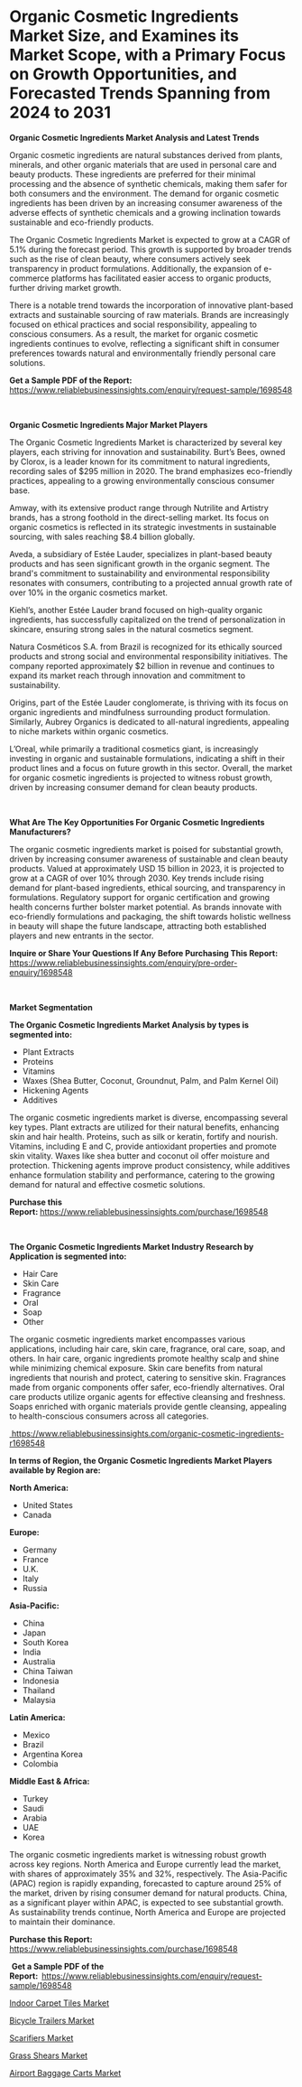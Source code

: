 <p><h1>Organic Cosmetic Ingredients Market Size, and Examines its Market Scope, with a Primary Focus on Growth Opportunities, and Forecasted Trends Spanning from 2024 to 2031</h1></p><p><strong>Organic Cosmetic Ingredients Market Analysis and Latest Trends</strong></p>
<p><p>Organic cosmetic ingredients are natural substances derived from plants, minerals, and other organic materials that are used in personal care and beauty products. These ingredients are preferred for their minimal processing and the absence of synthetic chemicals, making them safer for both consumers and the environment. The demand for organic cosmetic ingredients has been driven by an increasing consumer awareness of the adverse effects of synthetic chemicals and a growing inclination towards sustainable and eco-friendly products.</p><p>The Organic Cosmetic Ingredients Market is expected to grow at a CAGR of 5.1% during the forecast period. This growth is supported by broader trends such as the rise of clean beauty, where consumers actively seek transparency in product formulations. Additionally, the expansion of e-commerce platforms has facilitated easier access to organic products, further driving market growth. </p><p>There is a notable trend towards the incorporation of innovative plant-based extracts and sustainable sourcing of raw materials. Brands are increasingly focused on ethical practices and social responsibility, appealing to conscious consumers. As a result, the market for organic cosmetic ingredients continues to evolve, reflecting a significant shift in consumer preferences towards natural and environmentally friendly personal care solutions.</p></p>
<p><strong>Get a Sample PDF of the Report:&nbsp;</strong> <a href="https://www.reliablebusinessinsights.com/enquiry/request-sample/1698548?utm_campaign=1094&utm_medium=2&utm_source=Github&utm_content=ia&utm_term=20102024&utm_id=organic-cosmetic-ingredients">https://www.reliablebusinessinsights.com/enquiry/request-sample/1698548</a></p>
<p>&nbsp;</p>
<p><strong>Organic Cosmetic Ingredients Major Market Players</strong></p>
<p><p>The Organic Cosmetic Ingredients Market is characterized by several key players, each striving for innovation and sustainability. Burt’s Bees, owned by Clorox, is a leader known for its commitment to natural ingredients, recording sales of $295 million in 2020. The brand emphasizes eco-friendly practices, appealing to a growing environmentally conscious consumer base.</p><p>Amway, with its extensive product range through Nutrilite and Artistry brands, has a strong foothold in the direct-selling market. Its focus on organic cosmetics is reflected in its strategic investments in sustainable sourcing, with sales reaching $8.4 billion globally.</p><p>Aveda, a subsidiary of Estée Lauder, specializes in plant-based beauty products and has seen significant growth in the organic segment. The brand's commitment to sustainability and environmental responsibility resonates with consumers, contributing to a projected annual growth rate of over 10% in the organic cosmetics market.</p><p>Kiehl’s, another Estée Lauder brand focused on high-quality organic ingredients, has successfully capitalized on the trend of personalization in skincare, ensuring strong sales in the natural cosmetics segment.</p><p>Natura Cosméticos S.A. from Brazil is recognized for its ethically sourced products and strong social and environmental responsibility initiatives. The company reported approximately $2 billion in revenue and continues to expand its market reach through innovation and commitment to sustainability.</p><p>Origins, part of the Estée Lauder conglomerate, is thriving with its focus on organic ingredients and mindfulness surrounding product formulation. Similarly, Aubrey Organics is dedicated to all-natural ingredients, appealing to niche markets within organic cosmetics.</p><p>L’Oreal, while primarily a traditional cosmetics giant, is increasingly investing in organic and sustainable formulations, indicating a shift in their product lines and a focus on future growth in this sector. Overall, the market for organic cosmetic ingredients is projected to witness robust growth, driven by increasing consumer demand for clean beauty products.</p></p>
<p>&nbsp;</p>
<p><strong>What Are The Key Opportunities For Organic Cosmetic Ingredients Manufacturers?</strong></p>
<p><p>The organic cosmetic ingredients market is poised for substantial growth, driven by increasing consumer awareness of sustainable and clean beauty products. Valued at approximately USD 15 billion in 2023, it is projected to grow at a CAGR of over 10% through 2030. Key trends include rising demand for plant-based ingredients, ethical sourcing, and transparency in formulations. Regulatory support for organic certification and growing health concerns further bolster market potential. As brands innovate with eco-friendly formulations and packaging, the shift towards holistic wellness in beauty will shape the future landscape, attracting both established players and new entrants in the sector.</p></p>
<p><strong>Inquire or Share Your Questions If Any Before Purchasing This Report:</strong> <a href="https://www.reliablebusinessinsights.com/enquiry/pre-order-enquiry/1698548?utm_campaign=1094&utm_medium=2&utm_source=Github&utm_content=ia&utm_term=20102024&utm_id=organic-cosmetic-ingredients">https://www.reliablebusinessinsights.com/enquiry/pre-order-enquiry/1698548</a></p>
<p>&nbsp;</p>
<p><strong>Market Segmentation</strong></p>
<p><strong>The Organic Cosmetic Ingredients Market Analysis by types is segmented into:</strong></p>
<p><ul><li>Plant Extracts</li><li>Proteins</li><li>Vitamins</li><li>Waxes (Shea Butter, Coconut, Groundnut, Palm, and Palm Kernel Oil)</li><li>Hickening Agents</li><li>Additives</li></ul></p>
<p><p>The organic cosmetic ingredients market is diverse, encompassing several key types. Plant extracts are utilized for their natural benefits, enhancing skin and hair health. Proteins, such as silk or keratin, fortify and nourish. Vitamins, including E and C, provide antioxidant properties and promote skin vitality. Waxes like shea butter and coconut oil offer moisture and protection. Thickening agents improve product consistency, while additives enhance formulation stability and performance, catering to the growing demand for natural and effective cosmetic solutions.</p></p>
<p><strong>Purchase this Report:&nbsp;</strong><a href="https://www.reliablebusinessinsights.com/purchase/1698548?utm_campaign=1094&utm_medium=2&utm_source=Github&utm_content=ia&utm_term=20102024&utm_id=organic-cosmetic-ingredients">https://www.reliablebusinessinsights.com/purchase/1698548</a></p>
<p>&nbsp;</p>
<p><strong>The Organic Cosmetic Ingredients Market Industry Research by Application is segmented into:</strong></p>
<p><ul><li>Hair Care</li><li>Skin Care</li><li>Fragrance</li><li>Oral</li><li>Soap</li><li>Other</li></ul></p>
<p><p>The organic cosmetic ingredients market encompasses various applications, including hair care, skin care, fragrance, oral care, soap, and others. In hair care, organic ingredients promote healthy scalp and shine while minimizing chemical exposure. Skin care benefits from natural ingredients that nourish and protect, catering to sensitive skin. Fragrances made from organic components offer safer, eco-friendly alternatives. Oral care products utilize organic agents for effective cleansing and freshness. Soaps enriched with organic materials provide gentle cleansing, appealing to health-conscious consumers across all categories.</p></p>
<p><a href="https://www.reliablebusinessinsights.com/organic-cosmetic-ingredients-r1698548?utm_campaign=1094&utm_medium=2&utm_source=Github&utm_content=ia&utm_term=20102024&utm_id=organic-cosmetic-ingredients">&nbsp;https://www.reliablebusinessinsights.com/organic-cosmetic-ingredients-r1698548</a></p>
<p><strong>In terms of Region, the Organic Cosmetic Ingredients Market Players available by Region are:</strong></p>
<p>
    <p> <strong> North America: </strong>
        <ul>
            <li>United States</li>
            <li>Canada</li>
        </ul>
        </p> 
    <p> <strong> Europe: </strong>
        <ul>
            <li>Germany</li>
            <li>France</li>
            <li>U.K.</li>
            <li>Italy</li>
            <li>Russia</li>
        </ul>
        </p> 
    <p> <strong> Asia-Pacific: </strong>
        <ul>
            <li>China</li>
            <li>Japan</li>
            <li>South Korea</li>
            <li>India</li>
            <li>Australia</li>
            <li>China Taiwan</li>
            <li>Indonesia</li>
            <li>Thailand</li>
            <li>Malaysia</li>
        </ul>
        </p> 
    <p> <strong> Latin America: </strong>
        <ul>
            <li>Mexico</li>
            <li>Brazil</li>
            <li>Argentina Korea</li>
            <li>Colombia</li>
        </ul>
        </p> 
    <p> <strong> Middle East & Africa: </strong>
        <ul>
            <li>Turkey</li>
            <li>Saudi</li>
            <li>Arabia</li>
            <li>UAE</li>
            <li>Korea</li>
        </ul>
    </p>
    </p>
<p><p>The organic cosmetic ingredients market is witnessing robust growth across key regions. North America and Europe currently lead the market, with shares of approximately 35% and 32%, respectively. The Asia-Pacific (APAC) region is rapidly expanding, forecasted to capture around 25% of the market, driven by rising consumer demand for natural products. China, as a significant player within APAC, is expected to see substantial growth. As sustainability trends continue, North America and Europe are projected to maintain their dominance.</p></p>
<p><strong>Purchase this Report: </strong><a href="https://www.reliablebusinessinsights.com/purchase/1698548?utm_campaign=1094&utm_medium=2&utm_source=Github&utm_content=ia&utm_term=20102024&utm_id=organic-cosmetic-ingredients">https://www.reliablebusinessinsights.com/purchase/1698548</a></p>
<p>&nbsp;<strong>Get a Sample PDF of the Report:&nbsp;&nbsp;</strong><a href="https://www.reliablebusinessinsights.com/enquiry/request-sample/1698548?utm_campaign=1094&utm_medium=2&utm_source=Github&utm_content=ia&utm_term=20102024&utm_id=organic-cosmetic-ingredients">https://www.reliablebusinessinsights.com/enquiry/request-sample/1698548</a></p>
<p><strong></strong></p>
<p><p><a href="https://github.com/rieuydbalon3b/Market-Research-Report-List-1/blob/main/indoor-carpet-tiles-market.md?utm_campaign=1094&utm_medium=2&utm_source=Github&utm_content=ia&utm_term=20102024&utm_id=organic-cosmetic-ingredients">Indoor Carpet Tiles Market</a></p><p><a href="https://github.com/kiara3n0pau/Market-Research-Report-List-1/blob/main/bicycle-trailers-market.md?utm_campaign=1094&utm_medium=2&utm_source=Github&utm_content=ia&utm_term=20102024&utm_id=organic-cosmetic-ingredients">Bicycle Trailers Market</a></p><p><a href="https://issuu.com/reportprime-2/docs/scarifiers-market-size-2030.pptx_07c6d0d0358e67?utm_campaign=1094&utm_medium=2&utm_source=Github&utm_content=ia&utm_term=20102024&utm_id=organic-cosmetic-ingredients">Scarifiers Market</a></p><p><a href="https://issuu.com/reportprime-2/docs/grass-shears-market-size-2030.pptx_ed3d56da0a86e3?utm_campaign=1094&utm_medium=2&utm_source=Github&utm_content=ia&utm_term=20102024&utm_id=organic-cosmetic-ingredients">Grass Shears Market</a></p><p><a href="https://www.linkedin.com/pulse/global-airport-baggage-carts-nexus-sector-confluences-regional-2mb5f?utm_campaign=1094&utm_medium=2&utm_source=Github&utm_content=ia&utm_term=20102024&utm_id=organic-cosmetic-ingredients">Airport Baggage Carts Market</a></p></p>